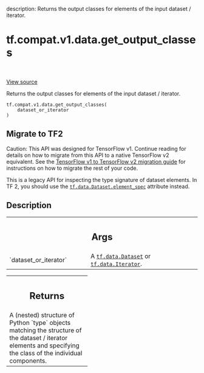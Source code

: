 description: Returns the output classes for elements of the input dataset / iterator.

<div itemscope itemtype="http://developers.google.com/ReferenceObject">
<meta itemprop="name" content="tf.compat.v1.data.get_output_classes" />
<meta itemprop="path" content="Stable" />
</div>

# tf.compat.v1.data.get_output_classes

<!-- Insert buttons and diff -->

<table class="tfo-notebook-buttons tfo-api nocontent" align="left">

</table>

<a target="_blank" href="/code/stable/tensorflow/python/data/ops/dataset_ops.py">View source</a>



Returns the output classes for elements of the input dataset / iterator.

<pre class="devsite-click-to-copy prettyprint lang-py tfo-signature-link">
<code>tf.compat.v1.data.get_output_classes(
    dataset_or_iterator
)
</code></pre>





 <section><devsite-expandable expanded>
 <h2 class="showalways">Migrate to TF2</h2>

Caution: This API was designed for TensorFlow v1.
Continue reading for details on how to migrate from this API to a native
TensorFlow v2 equivalent. See the
[TensorFlow v1 to TensorFlow v2 migration guide](https://www.tensorflow.org/guide/migrate)
for instructions on how to migrate the rest of your code.

This is a legacy API for inspecting the type signature of dataset elements. In
TF 2, you should use the <a href="../../../../tf/data/Dataset.md#element_spec"><code>tf.data.Dataset.element_spec</code></a> attribute instead.


 </aside></devsite-expandable></section>

<h2>Description</h2>

<!-- Placeholder for "Used in" -->


<!-- Tabular view -->
 <table class="responsive fixed orange">
<colgroup><col width="214px"><col></colgroup>
<tr><th colspan="2"><h2 class="add-link">Args</h2></th></tr>

<tr>
<td>
`dataset_or_iterator`
</td>
<td>
A <a href="../../../../tf/data/Dataset.md"><code>tf.data.Dataset</code></a> or <a href="../../../../tf/data/Iterator.md"><code>tf.data.Iterator</code></a>.
</td>
</tr>
</table>



<!-- Tabular view -->
 <table class="responsive fixed orange">
<colgroup><col width="214px"><col></colgroup>
<tr><th colspan="2"><h2 class="add-link">Returns</h2></th></tr>
<tr class="alt">
<td colspan="2">
A (nested) structure of Python `type` objects matching the structure of the
dataset / iterator elements and specifying the class of the individual
components.
</td>
</tr>

</table>


